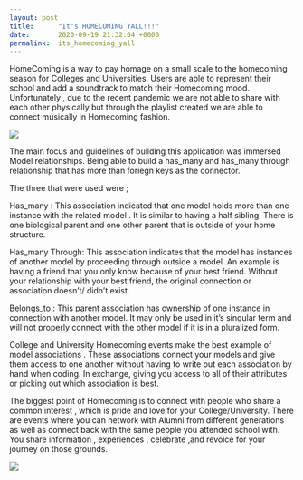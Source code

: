 ```yaml
---
layout: post
title:      "It's HOMECOMING YALL!!!"
date:       2020-09-19 21:32:04 +0000
permalink:  its_homecoming_yall
---
```





HomeComing  is a way to pay homage  on a small scale to the homecoming season for Colleges and Universities. Users are able to  represent their school and add a soundtrack to match their Homecoming mood. Unfortunately , due to the recent pandemic we are not able to share with each other physically but through the playlist created we are able to connect musically in Homecoming fashion.



![](https://www.wssu.edu/about/news/articles/2017/09/_files/images/tn-jordanjerel_missmr.jpg)



The main focus and guidelines of building this application was  immersed Model relationships. Being able to build a has_many and has_many through  relationship that has more than foriegn keys as the connector. 

The three that were used were ;

Has_many : This association indicated that one model holds more than one instance with the related model . It is similar to having a half sibling. There is one biological parent and one other parent that is outside of your home structure.

Has_many Through: This association indicates that the model has instances of another model by proceeding through outside a model .An example is having a friend that you only know because of your best friend. Without your relationship with your best friend, the original connection or association doesn’t/ didn’t exist. 

Belongs_to : This parent association has ownership of one instance in connection with another model. It may only be used in it’s singular term  and will not properly connect with the other model if it is in a pluralized form. 
 


College and University Homecoming  events make the best example of model associations . These associations connect your models and give them access to one another without having to write out each association by hand when coding. In exchange, giving you access to all of their attributes or picking out which association is best. 


The biggest point of Homecoming is to connect with people who share a common interest , which is pride and love for your College/University. There are events where you can network with Alumni from different generations as well as connect back with the same people you attended school with. You share information , experiences , celebrate ,and revoice for your journey on those grounds. 


![](https://www.wssu.edu/about/news/articles/2019/10/_files/homecoming-sign.jpg)
	






	
